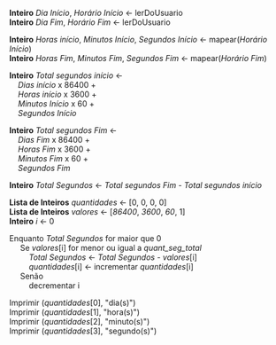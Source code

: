 **Inteiro** *Dia Início*, *Horário Início* <- lerDoUsuario <br>
**Inteiro** *Dia Fim*, *Horário Fim* <- lerDoUsuario

**Inteiro** *Horas início*, *Minutos Início*, *Segundos Início* <- mapear(*Horário Início*) <br>
**Inteiro** *Horas Fim*, *Minutos Fim*, *Segundos Fim* <- mapear(*Horário Fim*)

**Inteiro** *Total segundos início* <- <br>
&nbsp;&nbsp;&nbsp;&nbsp;*Dias início* x 86400 + <br>
&nbsp;&nbsp;&nbsp;&nbsp;*Horas início* x 3600 + <br>
&nbsp;&nbsp;&nbsp;&nbsp;*Minutos Início* x 60 + <br>
&nbsp;&nbsp;&nbsp;&nbsp;*Segundos Início* <br>

**Inteiro** *Total segundos Fim* <- <br>
&nbsp;&nbsp;&nbsp;&nbsp;*Dias Fim* x 86400 + <br>
&nbsp;&nbsp;&nbsp;&nbsp;*Horas Fim* x 3600 + <br>
&nbsp;&nbsp;&nbsp;&nbsp;*Minutos Fim* x 60 + <br>
&nbsp;&nbsp;&nbsp;&nbsp;*Segundos Fim* <br>

**Inteiro** *Total Segundos* <- *Total segundos Fim* - *Total segundos início*  

**Lista de Inteiros** *quantidades* <- [0, 0, 0, 0]  
**Lista de Inteiros** *valores* <- [*86400*, *3600*, *60*, 1]  
**Inteiro** *i* <- 0  

Enquanto *Total Segundos* for maior que 0  
&nbsp;&nbsp;&nbsp;&nbsp; Se *valores*[i] for menor ou igual a *quant_seg_total*  
&nbsp;&nbsp;&nbsp;&nbsp;&nbsp;&nbsp;&nbsp;&nbsp; *Total Segundos* <- *Total Segundos* - *valores*[i]  
&nbsp;&nbsp;&nbsp;&nbsp;&nbsp;&nbsp;&nbsp;&nbsp; *quantidades*[i] <- incrementar *quantidades*[i]  
&nbsp;&nbsp;&nbsp;&nbsp; Senão  
&nbsp;&nbsp;&nbsp;&nbsp;&nbsp;&nbsp;&nbsp;&nbsp; decrementar i  

Imprimir (*quantidades*[0], "dia(s)")  
Imprimir (*quantidades*[1], "hora(s)")  
Imprimir (*quantidades*[2], "minuto(s)")  
Imprimir (*quantidades*[3], "segundo(s)")  
